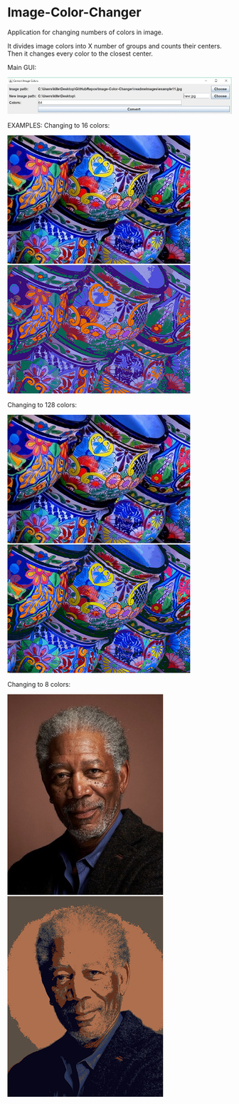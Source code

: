 # Image-Color-Changer
Application for changing numbers of colors in image. 

It divides image colors into X number of groups and counts their centers. Then it changes every color to the closest center.


Main GUI:

![Alt text](/readmeImages/gui.jpg "Optional Title")

EXAMPLES:
Changing to 16 colors:

![Alt text](/readmeImages/example11.jpg "Optional Title")
![Alt text](/readmeImages/example12.jpg "Optional Title")

Changing to 128 colors:

![Alt text](/readmeImages/example11.jpg "Optional Title")
![Alt text](/readmeImages/example13.jpg "Optional Title")

Changing to 8 colors:

![Alt text](/readmeImages/example21.jpg "Optional Title")
![Alt text](/readmeImages/example22.jpg "Optional Title")
